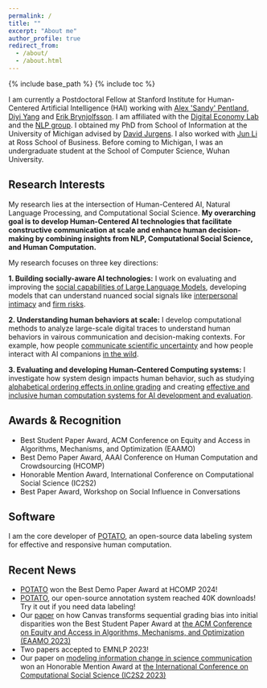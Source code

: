 ```yaml
---
permalink: /
title: ""
excerpt: "About me"
author_profile: true
redirect_from: 
  - /about/
  - /about.html
---
```


{% include base_path %}
{% include toc %}

I am currently a Postdoctoral Fellow at Stanford Institute for Human-Centered Artificial Intelligence (HAI) working with [Alex 'Sandy' Pentland](https://www.media.mit.edu/people/sandy/overview/), [Diyi Yang](https://cs.stanford.edu/~diyiy/) and [Erik Brynjolfsson](https://www.brynjolfsson.com). I am affiliated with the [Digital Economy Lab](https://digitaleconomy.stanford.edu) and the [NLP group](https://nlp.stanford.edu). I obtained my PhD from School of Information at the University of Michigan advised by [David Jurgens](http://jurgens.people.si.umich.edu/). I also worked with [Jun Li](https://michiganross.umich.edu/faculty-research/faculty/jun-li) at Ross School of Business. Before coming to Michigan, I was an undergraduate student at the School of Computer Science, Wuhan University.

## Research Interests

My research lies at the intersection of Human-Centered AI, Natural Language Processing, and Computational Social Science. **My overarching goal is to develop Human-Centered AI technologies that facilitate constructive communication at scale and enhance human decision-making by combining insights from NLP, Computational Social Science, and Human Computation.**

My research focuses on three key directions:

**1. Building socially-aware AI technologies:** I work on evaluating and improving the [social capabilities of Large Language Models](https://arxiv.org/abs/2305.14938), developing models that can understand nuanced social signals like [interpersonal intimacy](https://arxiv.org/pdf/2011.03020.pdf) and [firm risks](https://aclanthology.org/2024.naacl-industry.6.pdf).

**2. Understanding human behaviors at scale:** I develop computational methods to analyze large-scale digital traces to understand human behaviors in vairous communication and decision-making contexts. For example, how people [communicate scientific uncertainty](https://arxiv.org/abs/2210.13001) and how people interact with AI companions [in the wild](https://arxiv.org/pdf/2409.00862).

**3. Evaluating and developing Human-Centered Computing systems:** I investigate how system design impacts human behavior, such as studying [alphabetical ordering effects in online grading](https://papers.ssrn.com/sol3/papers.cfm?abstract_id=4603146) and creating [effective and inclusive human computation systems for AI development and evaluation](https://arxiv.org/abs/2212.08620).

## Awards & Recognition

* Best Student Paper Award, ACM Conference on Equity and Access in Algorithms, Mechanisms, and Optimization (EAAMO)
* Best Demo Paper Award, AAAI Conference on Human Computation and Crowdsourcing (HCOMP)
* Honorable Mention Award, International Conference on Computational Social Science (IC2S2)
* Best Paper Award, Workshop on Social Influence in Conversations

## Software

I am the core developer of [POTATO](https://github.com/davidjurgens/potato), an open-source data labeling system for effective and responsive human computation.

## Recent News

* [POTATO](https://github.com/davidjurgens/potato) won the Best Demo Paper Award at HCOMP 2024!
* [POTATO](https://github.com/davidjurgens/potato), our open-source annotation system reached 40K downloads! Try it out if you need data labeling!
* Our [paper](https://papers.ssrn.com/sol3/papers.cfm?abstract_id=4603146) on how Canvas transforms sequential grading bias into initial disparities won the Best Student Paper Award at [the ACM Conference on Equity and Access in Algorithms, Mechanisms, and Optimization (EAAMO 2023)](https://conference2023.eaamo.org/awards/)
* Two papers accepted to EMNLP 2023!
* Our paper on [modeling information change in science communication](https://arxiv.org/abs/2210.13001) won an Honorable Mention Award at [the International Conference on Computational Social Science (IC2S2 2023)](https://ic2s2-2023.org/awards)
